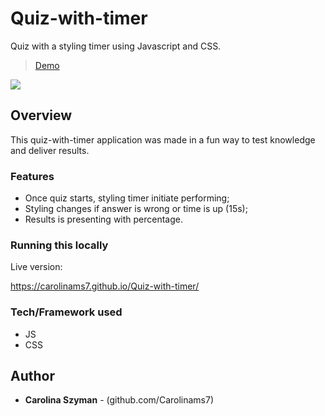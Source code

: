 # Quiz-with-timer

Quiz with a styling timer using Javascript and CSS.

> [Demo](https://carolinams7.github.io/Quiz-with-timer/)

<img src="https://github.com/Carolinams7/Quiz-with-timer/raw/master/quiztimerpic.png"/>

## Overview

This quiz-with-timer application was made in a fun way to test knowledge and deliver results.

### Features

- Once quiz starts, styling timer initiate performing;
- Styling changes if answer is wrong or time is up (15s);
- Results is presenting with percentage.

### Running this locally

Live version:

https://carolinams7.github.io/Quiz-with-timer/

### Tech/Framework used

- JS
- CSS

## Author

- **Carolina Szyman** - (github.com/Carolinams7)
